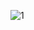 ![1](https://user-images.githubusercontent.com/72604908/220607433-1868cf3c-4ef7-451e-b155-cdc5bf77034e.PNG)
